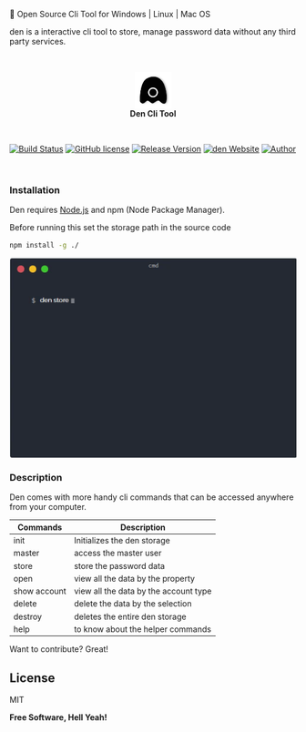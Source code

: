 
🎉 Open Source Cli Tool for Windows | Linux | Mac OS

den is a interactive cli tool to store, manage password data without any third party services.

&nbsp;
&nbsp;
<p align="center">
  <img align="center" height="65px" src="./images/logo.png" alt="den-logo"/><br/>
  <span><strong>Den Cli Tool</strong></span>
</p>
&nbsp;

[![Build Status](https://img.shields.io/badge/build-passing-green.svg)](https://github.com/prakashjaw/den) 
[![GitHub license](https://img.shields.io/github/license/prakashjaw/den)](https://github.com/prakashjaw/den/blob/master/LICENSE)
[![Release Version](https://img.shields.io/badge/release-v1.0.0-green.svg)](https://github.com/prakashjaw/den) 
[![den Website](https://img.shields.io/website-up-down-green-red/http/cv.lbesson.qc.to.svg)]()
[![Author](https://img.shields.io/badge/author-prakashjaw-blue.svg)](https://prakashjaw.bss.design) 

&nbsp;

### Installation

Den requires [Node.js](https://nodejs.org/) and npm (Node Package Manager).

Before running this set the storage path in the source code

```cmd
npm install -g ./
```
<p align="center">
<img align="center" src="./images/cmdgif.gif" alt="terminal-animation"/>
</p>

### Description

Den comes with more handy cli commands that can be accessed anywhere from your computer.

| Commands | Description |
| ------ | ------ |
| init | Initializes the den storage |
| master | access the master user |
| store | store the password data |
| open | view all the data by the property |
| show account | view all the data by the account type |
| delete | delete the data by the selection |
| destroy | deletes the entire den storage |
| help | to know about the helper commands |

Want to contribute? Great!

License
----

MIT

**Free Software, Hell Yeah!**
